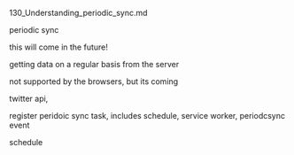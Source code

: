 130_Understanding_periodic_sync.md

periodic sync

this will come in the future!

getting data on a regular basis from the server

not supported by the browsers, but its coming



twitter api,

register peridoic sync task, includes schedule, service worker, periodcsync event

schedule











